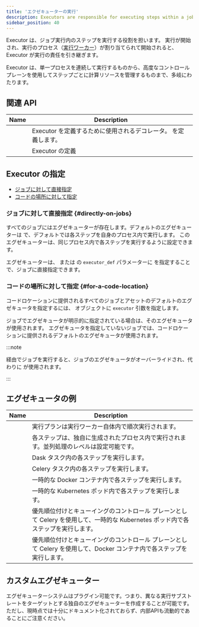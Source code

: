 ```yaml
---
title: 'エクゼキューターの実行'
description: Executors are responsible for executing steps within a job run.
sidebar_position: 40
---
```


Executor は、ジョブ実行内のステップを実行する役割を担います。
実行が開始され、実行のプロセス（[実行ワーカー](/guides/deploy/oss-deployment-architecture#job-execution-flow)）が割り当てられて開始されると、Executor が実行の責任を引き継ぎます。

Executor は、単一プロセスを連続して実行するものから、高度なコントロールプレーンを使用してステップごとに計算リソースを管理するものまで、多岐にわたります。

## 関連 API

| Name                                                                          | Description                                                                                                                       |
| ----------------------------------------------------------------------------- | --------------------------------------------------------------------------------------------------------------------------------- |
| <PyObject section="internals" module="dagster" object="executor" decorator /> | Executor を定義するために使用されるデコレータ。<PyObject section="internals" module="dagster" object="ExecutorDefinition" /> を定義します。 |
| <PyObject section="internals" module="dagster" object="ExecutorDefinition" /> | Executor の定義 |

## Executor の指定

- [ジョブに対して直接指定](#directly-on-jobs)
- [コードの場所に対して指定](#for-a-code-location)

### ジョブに対して直接指定 {#directly-on-jobs}

すべてのジョブにはエグゼキューターが存在します。デフォルトのエグゼキューターは <PyObject section="execution" module="dagster" object="multi_or_in_process_executor" /> で、デフォルトでは各ステップを自身のプロセス内で実行します。
このエグゼキューターは、同じプロセス内で各ステップを実行するように設定できます。

エグゼキューターは、<PyObject section="jobs" module="dagster" object="job" decorator /> または <PyObject section="graphs" module="dagster" object="GraphDefinition" method="to_job" /> の `​​executor_def` パラメーターに <PyObject section="internals" module="dagster" object="ExecutorDefinition" /> を指定することで、ジョブに直接指定できます。

<CodeExample
  path="docs_snippets/docs_snippets/deploying/executors/executors.py"
  startAfter="start_executor_on_job"
  endBefore="end_executor_on_job"
/>

### コードの場所に対して指定 {#for-a-code-location}

コードロケーションに提供されるすべてのジョブとアセットのデフォルトのエグゼキュータを指定するには、<PyObject section="definitions" module="dagster" object="Definitions" /> オブジェクトに `executor` 引数を指定します。

ジョブでエグゼキュータが明示的に指定されている場合は、そのエグゼキュータが使用されます。
エグゼキュータを指定していないジョブでは、コードロケーションに提供されるデフォルトのエグゼキュータが使用されます。

<CodeExample
  path="docs_snippets/docs_snippets/deploying/executors/executors.py"
  startAfter="start_executor_on_repo"
  endBefore="end_executor_on_repo"
/>

:::note

<PyObject section="jobs" module="dagster" object="JobDefinition" method="execute_in_process" /> 経由でジョブを実行すると、ジョブのエグゼキュータがオーバーライドされ、代わりに <PyObject section="execution" module="dagster" object="in_process_executor" /> が使用されます。

:::

## エグゼキュータの例

| Name                                                                                            | Description                                                                                                           |
| ----------------------------------------------------------------------------------------------- | --------------------------------------------------------------------------------------------------------------------- |
| <PyObject section="execution" module="dagster" object="in_process_executor" />                  | 実行プランは実行ワーカー自体内で順次実行されます。        |
| <PyObject section="execution" module="dagster" object="multiprocess_executor" />                | 各ステップは、独自に生成されたプロセス内で実行されます。並列処理のレベルは設定可能です。 |
| <PyObject section="libraries" module="dagster_dask" object="dask_executor" />                   | Dask タスク内の各ステップを実行します。  |
| <PyObject section="libraries" module="dagster_celery" object="celery_executor" />               | Celery タスク内の各ステップを実行します。         |
| <PyObject section="libraries" module="dagster_docker" object="docker_executor" />               | 一時的な Docker コンテナ内で各ステップを実行します。         |
| <PyObject section="libraries" module="dagster_k8s" object="k8s_job_executor" />                 | 一時的な Kubernetes ポッド内で各ステップを実行します。        |
| <PyObject section="libraries" module="dagster_celery_k8s" object="celery_k8s_job_executor" />   | 優先順位付けとキューイングのコントロール プレーンとして Celery を使用して、一時的な Kubernetes ポッド内で各ステップを実行します。 |
| <PyObject section="libraries" module="dagster_celery_docker" object="celery_docker_executor" /> | 優先順位付けとキューイングのコントロール プレーンとして Celery を使用して、Docker コンテナ内で各ステップを実行します。      |

## カスタムエグゼキューター

エグゼキューターシステムはプラグイン可能です。つまり、異なる実行サブストレートをターゲットとする独自のエグゼキューターを作成することが可能です。
ただし、現時点では十分にドキュメント化されておらず、内部APIも流動的であることにご注意ください。
